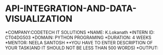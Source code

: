 # API-INTEGRATION-AND-DATA-VISUALIZATION
*COMPANY:CODETECH IT SOLUTIONS
*NAME: K.Lokanath
*INTERN ID: CT04DG503
*DOMAIN: PYTHON PROGRAMING
*DURATION: 4 WEEKS
*MENTOR: NEELA SANTOSH
**YOU HAVE TO ENTER DESCRIPTION OF YOUR TASK(AND IT SHOULD NOT BE LESS THAN 500 WORDS)
*OUTPUT:

